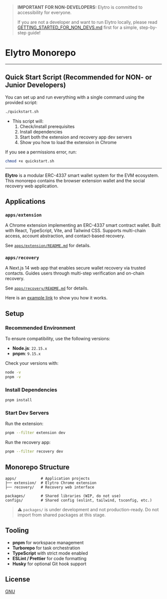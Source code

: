 > **IMPORTANT FOR NON-DEVELOPERS:**
> Elytro is committed to accessibility for everyone.
>
> If you are not a developer and want to run Elytro locally, please read [GETTING_STARTED_FOR_NON_DEVS.md](./GETTING_STARTED_FOR_NON_DEVS.md) first for a simple, step-by-step guide!

# Elytro Monorepo

---

## Quick Start Script (Recommended for NON- or Junior Developers)

You can set up and run everything with a single command using the provided script:

```bash
./quickstart.sh
```

- This script will:
  1. Check/install prerequisites
  2. Install dependencies
  3. Start both the extension and recovery app dev servers
  4. Show you how to load the extension in Chrome

If you see a permissions error, run:

```bash
chmod +x quickstart.sh
```

---

**Elytro** is a modular ERC-4337 smart wallet system for the EVM ecosystem. This monorepo contains the browser extension wallet and the social recovery web application.

## Applications

### `apps/extension`

A Chrome extension implementing an ERC-4337 smart contract wallet.
Built with React, TypeScript, Vite, and Tailwind CSS.
Supports multi-chain access, account abstraction, and contact-based recovery.

See [`apps/extension/README.md`](apps/extension/README.md) for details.

### `apps/recovery`

A Next.js 14 web app that enables secure wallet recovery via trusted contacts.
Guides users through multi-step verification and on-chain recovery.

See [`apps/recovery/README.md`](apps/recovery/README.md) for details.

Here is an [example link](https://recovery.elytro.com/?id=0x541759739e8a737bb885e87d5c5b22e80330f2e0a574543ca8c8590fcd3e33e0&address=0x27c310bc5E5fEDb0e8833DB4CeB31C93CC246dA5&chainId=11155111&hash=0xacd27c858e64d4fa7a560a8e1de45d1186acea0d8b850bc052ceb87369477d4d&from=8827934&owner=0xdAc441aaD418D8E323ADEaE6dCD4261de7fFB4dd) to show you how it works.

## Setup

### Recommended Environment

To ensure compatibility, use the following versions:

- **Node.js**: `22.15.x`
- **pnpm**: `9.15.x`

Check your versions with:

```bash
node -v
pnpm -v
```

### Install Dependencies

```bash
pnpm install
```

### Start Dev Servers

Run the extension:

```bash
pnpm --filter extension dev
```

Run the recovery app:

```bash
pnpm --filter recovery dev
```

## Monorepo Structure

```
apps/           # Application projects
├── extension/  # Elytro Chrome extension
├── recovery/   # Recovery web interface

packages/       # Shared libraries (WIP, do not use)
configs/        # Shared config (eslint, tailwind, tsconfig, etc.)
```

> ⚠️ `packages/` is under development and not production-ready. Do not import from shared packages at this stage.

## Tooling

- **pnpm** for workspace management
- **Turborepo** for task orchestration
- **TypeScript** with strict mode enabled
- **ESLint / Prettier** for code formatting
- **Husky** for optional Git hook support

## License

[GNU](/LICENSE)

